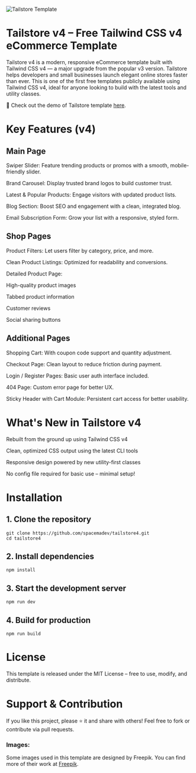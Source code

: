 ![Tailstore Template](https://spacema-dev.com/tailstore/fullimage.png)

# Tailstore v4 – Free Tailwind CSS v4 eCommerce Template
Tailstore v4 is a modern, responsive eCommerce template built with Tailwind CSS v4 — a major upgrade from the popular v3 version. Tailstore helps developers and small businesses launch elegant online stores faster than ever. This is one of the first free templates publicly available using Tailwind CSS v4, ideal for anyone looking to build with the latest tools and utility classes.

🔗 Check out the demo of Tailstore template [here](https://spacema-dev.com/tailstore/).

# Key Features (v4)
## Main Page
Swiper Slider: Feature trending products or promos with a smooth, mobile-friendly slider.

Brand Carousel: Display trusted brand logos to build customer trust.

Latest & Popular Products: Engage visitors with updated product lists.

Blog Section: Boost SEO and engagement with a clean, integrated blog.

Email Subscription Form: Grow your list with a responsive, styled form.

## Shop Pages
Product Filters: Let users filter by category, price, and more.

Clean Product Listings: Optimized for readability and conversions.

Detailed Product Page:

High-quality product images

Tabbed product information

Customer reviews

Social sharing buttons

## Additional Pages
Shopping Cart: With coupon code support and quantity adjustment.

Checkout Page: Clean layout to reduce friction during payment.

Login / Register Pages: Basic user auth interface included.

404 Page: Custom error page for better UX.

Sticky Header with Cart Module: Persistent cart access for better usability.

#  What's New in Tailstore v4
Rebuilt from the ground up using Tailwind CSS v4

Clean, optimized CSS output using the latest CLI tools

Responsive design powered by new utility-first classes

No config file required for basic use – minimal setup!

# Installation
## 1. Clone the repository
```
git clone https://github.com/spacemadev/tailstore4.git
cd tailstore4
```

## 2. Install dependencies
```
npm install
```

## 3. Start the development server
```
npm run dev
```

## 4. Build for production
```
npm run build
```


# License
This template is released under the MIT License – free to use, modify, and distribute.

# Support & Contribution
If you like this project, please ⭐ it and share with others!
Feel free to fork or contribute via pull requests.

### Images:

Some images used in this template are designed by Freepik. You can find more of their work at [Freepik](https://www.freepik.com/).



